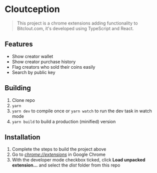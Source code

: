 # Cloutception

> This project is a chrome extensions adding functionality to Bitclout.com, it's developed using TypeScript and React.

## Features

- Show creator wallet
- Show creator purchase history
- Flag creators who sold their coins easily
- Search by public key

## Building

1.  Clone repo
2.  `yarn`
3.  `yarn dev` to compile once or `yarn watch` to run the dev task in watch mode
4.  `yarn build` to build a production (minified) version

## Installation

1.  Complete the steps to build the project above
2.  Go to [_chrome://extensions_](chrome://extensions) in Google Chrome
3.  With the developer mode checkbox ticked, click **Load unpacked extension...** and select the _dist_ folder from this repo
